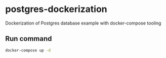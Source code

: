 # postgres-dockerization

Dockerization of Postgres database example with docker-compose tooling


## Run command

```bash
docker-compose up -d
```

